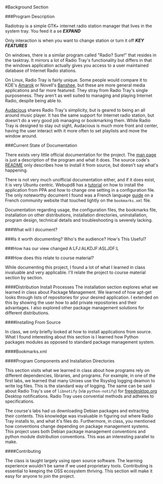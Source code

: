 #Background Section

###Program Description

Radiotray is a simple GTK+ internet radio station manager that lives in the system tray. You feed it a se ***EXPAND***

Only interaction is when you want to change station or turn it off
***KEY FEATURES***

On windows, there is a similar program called "Radio? Sure!" that resides in the tasktray. It mirrors a lot of Radio Tray's functionality but differs in that the windows application actually gives you access to a user maintained database of Internet Radio stations.

On Linux, Radio Tray is fairly unique. Some people would compare it to KDE's [Amarok](http://amarok.kde.org/) or Novell's [Banshee](http://banshee.fm/), but these are more general media applications and far more featured. They stray from Radio Tray's single purposeness. They aren't as well suited to managing and playing Internet Radio, despite being able to.

[Audacious](http://audacious-media-player.org/) shares Radio Tray's simplicity, but is geared to being an all around music player. It has the same support for Internet radio station, but doesn't do a very good job managing or bookmarking them. While Radio Tray is designed to stay out sight, Audacious is much more front and center, having the user interact with it more often to set playlists and move the window around.

###Current State of Documentation

There exists very little official documentation for the project. The [man page](http://manpages.ubuntu.com/manpages/precise/en/man1/radiotray.1.html) is just a description of the program and what it does. The source code's [README](https://bitbucket.org/carlmig/radio-tray/src) only describes how to install it from source, but doesn't say what's happening.

There is not very much unofficial documentation either, and if it does exist, it is very Ubuntu centric. Webupd8 has a [tutorial](http://www.webupd8.org/2011/04/how-to-enable-ubuntu-appindicator-for.html) on how to install the application from PPA and how to change one setting in a configuration file. The only noteworthy document I found was a French language [guide](http://doc.ubuntu-fr.org/radiotray) on a French community website that touched lightly on the `bookmarks.xml` file.

Documentation regarding usage, the configuration files, the bookmarks file, installation on other distributions, installation directories, uninstallation, program design, technical details and troubleshooting is severely lacking. 

###What will I document?



###Is it worth documenting? Who's the audience? How's This Useful?


###How has our view changed A:LFJ:ALKDJF:ASLJDF:L


###How does this relate to course material?

While documenting this project, I found a lot of what I learned in class invaluable and very applicable. I'll relate the project to course material section by section.

####Distribution Install Processes
The installation section explores what we learned in class about Package Management. We learned of how apt-get looks through lists of repositories for your desired application. I extended on this by showing the user how to add private repositories and their advantages. I also explored other package management solutions for different distributions.

####Installing From Source

In class, we only briefly looked at how to install applications from source. What I found interesting about this section is I learned how Python packages modules as opposed to standard package management system.

####Bookmarks.xml

####Program Components and Installation Directories

This section visits what we learned in class about how programs rely on different dependencies, libraries, and programs. For example, in one of the first labs, we learned that many Unixes use the Rsyslog logging deamon to write log files. This is the standard way of logging. The same can be said about Radio Tray's use of `libnotify` (via `python-notify`) for [freedesktop.org](http://www.freedesktop.org/wiki/) Desktop notifications. Radio Tray uses convential methods and adheres to specifications.

The course's labs had us downloading Debian packages and extracting their contents. This knowledge was invaluable in figuring out where Radio Tray installs to, and what it's files do. Furthermore, in class, you mentioned how conventions change depending on package management systems. This project uses both Debian package management conventions and python module distribution conventions. This was an interesting parallel to make.

####Contributing

The class is taught largely using open source software. The learning experience wouldn't be same if we used proprietary tools. Contributing is essential to keeping the OSS ecosystem thriving. This section will make it easy for anyone to join the project.

